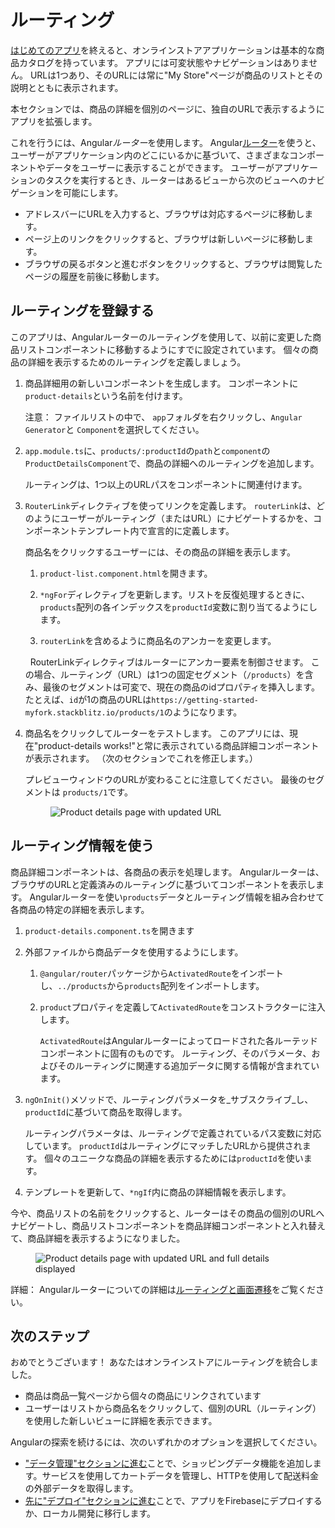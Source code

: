 # ルーティング

[はじめてのアプリ](start "入門： はじめてのアプリ")を終えると、オンラインストアアプリケーションは基本的な商品カタログを持っています。
アプリには可変状態やナビゲーションはありません。
URLは1つあり、そのURLには常に"My Store"ページが商品のリストとその説明とともに表示されます。

本セクションでは、商品の詳細を個別のページに、独自のURLで表示するようにアプリを拡張します。

これを行うには、Angular*ルーター*を使用します。
Angular[ルーター](guide/glossary#router "router definition")を使うと、ユーザーがアプリケーション内のどこにいるかに基づいて、さまざまなコンポーネントやデータをユーザーに表示することができます。
ユーザーがアプリケーションのタスクを実行するとき、ルーターはあるビューから次のビューへのナビゲーションを可能にします。

* アドレスバーにURLを入力すると、ブラウザは対応するページに移動します。
* ページ上のリンクをクリックすると、ブラウザは新しいページに移動します。
* ブラウザの戻るボタンと進むボタンをクリックすると、ブラウザは閲覧したページの履歴を前後に移動します。


## ルーティングを登録する

このアプリは、Angularルーターのルーティングを使用して、以前に変更した商品リストコンポーネントに移動するようにすでに設定されています。 個々の商品の詳細を表示するためのルーティングを定義しましょう。

1. 商品詳細用の新しいコンポーネントを生成します。 コンポーネントに `product-details`という名前を付けます。

    注意： ファイルリストの中で、 `app`フォルダを右クリックし、`Angular Generator`と `Component`を選択してください。

1. `app.module.ts`に、`products/:productId`の`path`と`component`の`ProductDetailsComponent`で、商品の詳細へのルーティングを追加します。

    <code-example header="src/app/app.module.ts" path="getting-started/src/app/app.module.ts" region="product-details-route">
    </code-example>

    ルーティングは、1つ以上のURLパスをコンポーネントに関連付けます。

1. `RouterLink`ディレクティブを使ってリンクを定義します。
    `routerLink`は、どのようにユーザーがルーティング（またはURL）にナビゲートするかを、コンポーネントテンプレート内で宣言的に定義します。

    商品名をクリックするユーザーには、その商品の詳細を表示します。

    1. `product-list.component.html`を開きます。

    1. `*ngFor`ディレクティブを更新します。リストを反復処理するときに、`products`配列の各インデックスを`productId`変数に割り当てるようにします。

    1. `routerLink`を含めるように商品名のアンカーを変更します。

    <code-example header="src/app/product-list/product-list.component.html" path="getting-started/src/app/product-list/product-list.component.html" region="router-link">
    </code-example>

    <!-- 
    To do: I see a comment line with ellipses between the closing of h3 and div. It's an interesting way to show that we've clipped out some code. Should we use this elsewhere? 
    -->

      RouterLinkディレクティブはルーターにアンカー要素を制御させます。 この場合、ルーティング（URL）は1つの固定セグメント（`/products`）を含み、最後のセグメントは可変で、現在の商品のidプロパティを挿入します。 たとえば、`id`が1の商品のURLは`https://getting-started-myfork.stackblitz.io/products/1`のようになります。

1. 商品名をクリックしてルーターをテストします。 このアプリには、現在"product-details works!"と常に表示されている商品詳細コンポーネントが表示されます。 （次のセクションでこれを修正します。）

    プレビューウィンドウのURLが変わることに注意してください。 最後のセグメントは `products/1`です。

    <figure>
      <img src="generated/images/guide/start/product-details-works.png" alt="Product details page with updated URL">
    </figure>



## ルーティング情報を使う

商品詳細コンポーネントは、各商品の表示を処理します。 Angularルーターは、ブラウザのURLと定義済みのルーティングに基づいてコンポーネントを表示します。 Angularルーターを使い`products`データとルーティング情報を組み合わせて各商品の特定の詳細を表示します。

1. `product-details.component.ts`を開きます

1. 外部ファイルから商品データを使用するようにします。

    1. `@angular/router`パッケージから`ActivatedRoute`をインポートし、`../products`から`products`配列をインポートします。

        <code-example header="src/app/product-details/product-details.component.ts" path="getting-started/src/app/product-details/product-details.component.1.ts" region="imports">
        </code-example>

    1. `product`プロパティを定義して`ActivatedRoute`をコンストラクターに注入します。

        <code-example header="src/app/product-details/product-details.component.ts" path="getting-started/src/app/product-details/product-details.component.1.ts" region="props-methods">
        </code-example>

        `ActivatedRoute`はAngularルーターによってロードされた各ルーテッドコンポーネントに固有のものです。
        ルーティング、そのパラメータ、およびそのルーティングに関連する追加データに関する情報が含まれています。

        <!-- 
        To do: This is the first time we inject anything into a component. Should we mention it here? There's also a comment about maybe explaining it a bit in the services section (in data.md).
        -->

1. `ngOnInit()`メソッドで、ルーティングパラメータを_サブスクライブ_し、`productId`に基づいて商品を取得します。

    <code-example path="getting-started/src/app/product-details/product-details.component.1.ts" region="get-product">
    </code-example>

    ルーティングパラメータは、ルーティングで定義されているパス変数に対応しています。
    `productId`はルーティングにマッチしたURLから提供されます。 個々のユニークな商品の詳細を表示するためには`productId`を使います。

1. テンプレートを更新して、`*ngIf`内に商品の詳細情報を表示します。

    <code-example header="src/app/product-details/product-details.component.html" path="getting-started/src/app/product-details/product-details.component.html" region="details">
    </code-example>

今や、商品リストの名前をクリックすると、ルーターはその商品の個別のURLへナビゲートし、商品リストコンポーネントを商品詳細コンポーネントと入れ替えて、商品詳細を表示するようになりました。

  <figure>
    <img src="generated/images/guide/start/product-details-routed.png" alt="Product details page with updated URL and full details displayed">
  </figure>



<div class="alert is-helpful">

詳細： Angularルーターについての詳細は[ルーティングと画面遷移](guide/router "ルーティングと画面遷移")をご覧ください。

</div>


## 次のステップ

おめでとうございます！ あなたはオンラインストアにルーティングを統合しました。

* 商品は商品一覧ページから個々の商品にリンクされています
* ユーザーはリストから商品名をクリックして、個別のURL（ルーティング）を使用した新しいビューに詳細を表示できます。

Angularの探索を続けるには、次のいずれかのオプションを選択してください。
* ["データ管理"セクションに進む](start/data "入門： データ管理")ことで、ショッピングデータ機能を追加します。サービスを使用してカートデータを管理し、HTTPを使用して配送料金の外部データを取得します。
* [先に"デプロイ"セクションに進む](start/deployment "入門： デプロイ")ことで、アプリをFirebaseにデプロイするか、ローカル開発に移行します。

